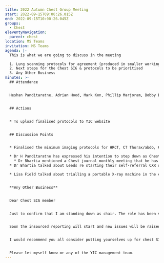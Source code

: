 ```yaml
---
title: 2022 Autumn Chest Group Meeting
start: 2022-09-15T09:00:26.015Z
end: 2022-09-15T10:00:26.045Z
groups:
  - Chest
eleventyNavigation:
  parent: chest
location: MS Teams
invitation: MS Teams
agenda: |-
  This is what we are going to discuss in the meeting

  1. Lung scanning protocols for agreement (produced in smaller working group)
  2. Next steps for the Chest SIG & protocols to be prioritised
  3. Any Other Business
minutes: >-
  ## Attendance


  H﻿eshan Panditaratne, Adrian Hood, Mark Kon, Phillip Marjoram, Bobby Bhartia, Nal Panditaratne, Lisa Field, Lisa Leatham, Scott Raine, Joanna Housley, Debra Punshon


  ## Actions


  * T﻿o upload finalised protocols to YIC website


  ## Discussion Points


  * Finalised the minimum imaging protocols for HRCT, CT Thorax/abdo, CTPA and Low dose Nodule. The outcomes from the protocol meeting were discussed

  * ﻿Dr H Panditaratne has expressed his intention to step down as Chest SIG chair and has asked for anyone interested to let the YIC team know.
    *﻿ Dr Bhartia mentioned a Chest journal monthly meeting that he has organised, the next one is due to take place on 06/10 @ 12.30. If anyone is interested, please contact Dr Bhartia direct or via the YIC team and we can arrange for you to be added to the distribution list.
  * ﻿Dr Bhartia talked about Leeds re starting their self-referral CXR service for the public. It is being done (post lockdown) in a non Leeds specific manner and the resources for this can be made available for any of the YIC institutions that might also want to try this out. Contact Bobby direct or via the YIC team

  * Lisa Field talked about trialling a portable X-ray machine in the community in partnership with Fuji. Dr Bhartia mentioned that LTHT are also looking at this.


  **A﻿ny Other Business**


  Dear Chest SIG member


  Just to confirm that I am standing down as chair. The role has been very enjoyable and what the Chest SIG did during covid was felt to be useful. The Chest SIG has taken steps towards Radiographer reporting standards and has come together to create a minimum CT dataset for most of the chest imaging.


  Soon the insourced reporting will start and new issues will be raised both with insourcing and other chest related issues.


  I would recommend you all consider putting yourselves up for chest SIG lead. Although it doesn’t attract any formal PA / sessions work, the role is as strong or as light as you want it. The main role would be to take chest imaging in the YIC forward  - being the spokes person for chest imaging specialists in the region.


  Please let myself know or any of the YIC management team.
---
```

